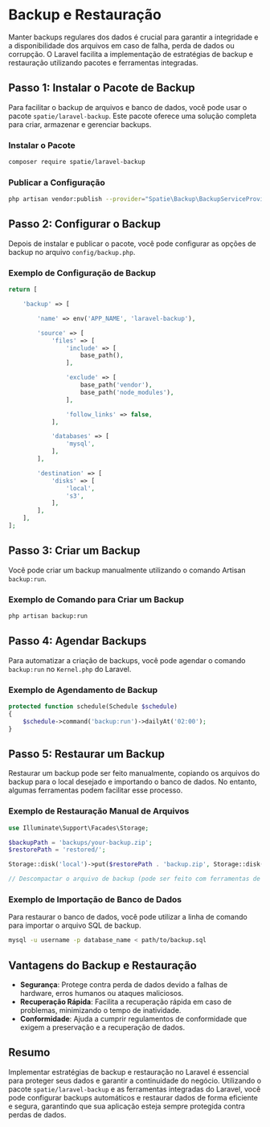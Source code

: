 # Backup e Restauração

Manter backups regulares dos dados é crucial para garantir a integridade e a disponibilidade dos arquivos em caso de falha, perda de dados ou corrupção. O Laravel facilita a implementação de estratégias de backup e restauração utilizando pacotes e ferramentas integradas.

## Passo 1: Instalar o Pacote de Backup

Para facilitar o backup de arquivos e banco de dados, você pode usar o pacote `spatie/laravel-backup`. Este pacote oferece uma solução completa para criar, armazenar e gerenciar backups.

### Instalar o Pacote

```bash
composer require spatie/laravel-backup
```

### Publicar a Configuração

```bash
php artisan vendor:publish --provider="Spatie\Backup\BackupServiceProvider"
```

## Passo 2: Configurar o Backup

Depois de instalar e publicar o pacote, você pode configurar as opções de backup no arquivo `config/backup.php`.

### Exemplo de Configuração de Backup

```php
return [

    'backup' => [

        'name' => env('APP_NAME', 'laravel-backup'),

        'source' => [
            'files' => [
                'include' => [
                    base_path(),
                ],

                'exclude' => [
                    base_path('vendor'),
                    base_path('node_modules'),
                ],

                'follow_links' => false,
            ],

            'databases' => [
                'mysql',
            ],
        ],

        'destination' => [
            'disks' => [
                'local',
                's3',
            ],
        ],
    ],
];
```

## Passo 3: Criar um Backup

Você pode criar um backup manualmente utilizando o comando Artisan `backup:run`.

### Exemplo de Comando para Criar um Backup

```bash
php artisan backup:run
```

## Passo 4: Agendar Backups

Para automatizar a criação de backups, você pode agendar o comando `backup:run` no `Kernel.php` do Laravel.

### Exemplo de Agendamento de Backup

```php
protected function schedule(Schedule $schedule)
{
    $schedule->command('backup:run')->dailyAt('02:00');
}
```

## Passo 5: Restaurar um Backup

Restaurar um backup pode ser feito manualmente, copiando os arquivos do backup para o local desejado e importando o banco de dados. No entanto, algumas ferramentas podem facilitar esse processo.

### Exemplo de Restauração Manual de Arquivos

```php
use Illuminate\Support\Facades\Storage;

$backupPath = 'backups/your-backup.zip';
$restorePath = 'restored/';

Storage::disk('local')->put($restorePath . 'backup.zip', Storage::disk('s3')->get($backupPath));

// Descompactar o arquivo de backup (pode ser feito com ferramentas de descompactação do PHP)
```

### Exemplo de Importação de Banco de Dados

Para restaurar o banco de dados, você pode utilizar a linha de comando para importar o arquivo SQL de backup.

```bash
mysql -u username -p database_name < path/to/backup.sql
```

## Vantagens do Backup e Restauração

- **Segurança**: Protege contra perda de dados devido a falhas de hardware, erros humanos ou ataques maliciosos.
- **Recuperação Rápida**: Facilita a recuperação rápida em caso de problemas, minimizando o tempo de inatividade.
- **Conformidade**: Ajuda a cumprir regulamentos de conformidade que exigem a preservação e a recuperação de dados.

## Resumo

Implementar estratégias de backup e restauração no Laravel é essencial para proteger seus dados e garantir a continuidade do negócio. Utilizando o pacote `spatie/laravel-backup` e as ferramentas integradas do Laravel, você pode configurar backups automáticos e restaurar dados de forma eficiente e segura, garantindo que sua aplicação esteja sempre protegida contra perdas de dados.
